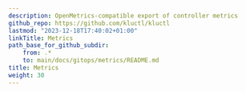 ```yaml
---
description: OpenMetrics-compatible export of controller metrics
github_repo: https://github.com/kluctl/kluctl
lastmod: "2023-12-18T17:40:02+01:00"
linkTitle: Metrics
path_base_for_github_subdir:
    from: .*
    to: main/docs/gitops/metrics/README.md
title: Metrics
weight: 30
---
```



